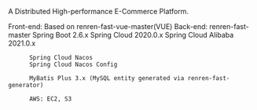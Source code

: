 A Distributed High-performance E-Commerce Platform.

Front-end: 
          Based on renren-fast-vue-master(VUE)
Back-end: 
          renren-fast-master
          Spring Boot 2.6.x
          Spring Cloud 2020.0.x
          Spring Cloud Alibaba 2021.0.x
          
          Spring Cloud Nacos
          Spring Cloud Nacos Config
          
          MyBatis Plus 3.x (MySQL entity generated via renren-fast-generator)

          AWS: EC2, S3
